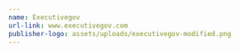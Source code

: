 ```yaml
---
name: Executivegov
url-link: www.executivegov.com
publisher-logo: assets/uploads/executivegov-modified.png
---
```

